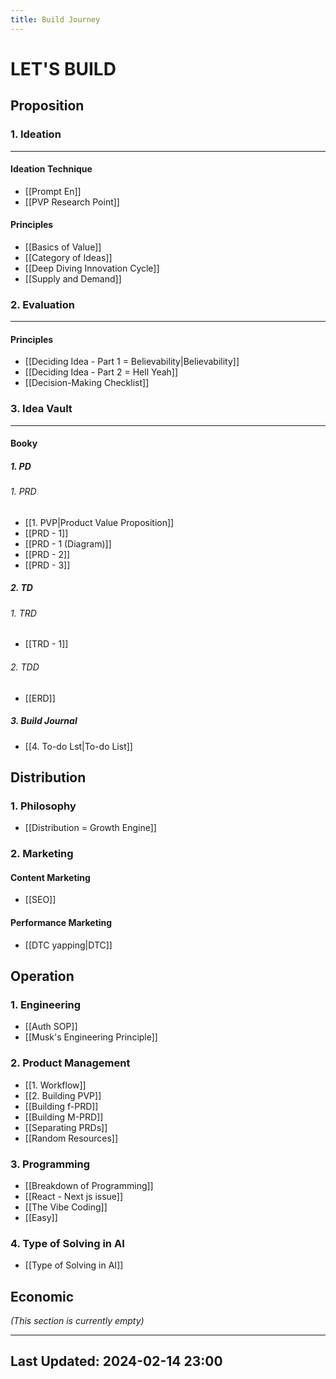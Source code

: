 ```yaml
---
title: Build Journey
---
```

# LET'S BUILD

## Proposition

### 1. Ideation
--------
#### Ideation Technique
- [[Prompt En]]
- [[PVP Research Point]]

#### Principles
- [[Basics of Value]]
- [[Category of Ideas]]
- [[Deep Diving Innovation Cycle]]
- [[Supply and Demand]]

### 2. Evaluation
------
#### Principles
- [[Deciding Idea - Part 1  = Believability|Believability]]
- [[Deciding Idea - Part 2 = Hell Yeah]]
- [[Decision-Making Checklist]]

### 3. Idea Vault
-------
#### Booky
##### 1. PD
###### 1. PRD
- [[1. PVP|Product Value Proposition]]
- [[PRD - 1]]
- [[PRD - 1 (Diagram)]]
- [[PRD - 2]]
- [[PRD - 3]]

##### 2. TD
###### 1. TRD
- [[TRD - 1]]

###### 2. TDD
- [[ERD]]

##### 3. Build Journal
- [[4. To-do Lst|To-do List]]

## Distribution

### 1. Philosophy
- [[Distribution = Growth Engine]]

### 2. Marketing
#### Content Marketing
- [[SEO]]

#### Performance Marketing
- [[DTC yapping|DTC]]

## Operation

### 1. Engineering
- [[Auth SOP]]
- [[Musk's Engineering Principle]]

### 2. Product Management
- [[1. Workflow]]
- [[2. Building PVP]]
- [[Building f-PRD]]
- [[Building M-PRD]]
- [[Separating PRDs]]
- [[Random Resources]]

### 3. Programming
- [[Breakdown of Programming]]
- [[React - Next js issue]]
- [[The Vibe Coding]]
- [[Easy]]

### 4. Type of Solving in AI
- [[Type of Solving in AI]]

## Economic
*(This section is currently empty)*

---
Last Updated: 2024-02-14 23:00
---